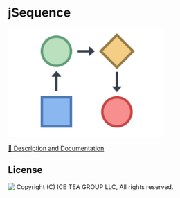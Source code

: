 jSequence
====

<img src="../Support/Images/jSequence.png" width="358" height="252">

[📙 Description and Documentation](https://docs.wisej.com/extensions/extensions/jsequence)

License
-------
<img src="http://iceteagroup.com/wp-content/uploads/2017/01/Square-64x64-trasp.png" height="20" align="top"> Copyright (C) ICE TEA GROUP LLC, All rights reserved.
